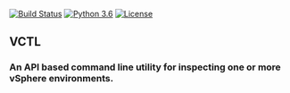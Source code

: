 [![Build Status](https://travis-ci.com/GMH501/vctl-vsphere-cli.svg?token=WbrqYj2c7b5z38d73y3B&branch=master)](https://travis-ci.com/GMH501/vctl-vsphere-cli) [![Python 3.6](https://img.shields.io/badge/python-3.6-blue.svg)](https://www.python.org/downloads/release/python-360/) [![License](https://img.shields.io/badge/License-Apache%202.0-orange.svg)](https://opensource.org/licenses/Apache-2.0)
## VCTL
### An API based command line utility for inspecting one or more vSphere environments.

